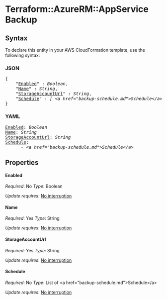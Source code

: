 # Terraform::AzureRM::AppService Backup

## Syntax

To declare this entity in your AWS CloudFormation template, use the following syntax:

### JSON

<pre>
{
    "<a href="#enabled" title="Enabled">Enabled</a>" : <i>Boolean</i>,
    "<a href="#name" title="Name">Name</a>" : <i>String</i>,
    "<a href="#storageaccounturl" title="StorageAccountUrl">StorageAccountUrl</a>" : <i>String</i>,
    "<a href="#schedule" title="Schedule">Schedule</a>" : <i>[ &lt;a href=&#34;backup-schedule.md&#34;&gt;Schedule&lt;/a&gt;, ... ]</i>
}
</pre>

### YAML

<pre>
<a href="#enabled" title="Enabled">Enabled</a>: <i>Boolean</i>
<a href="#name" title="Name">Name</a>: <i>String</i>
<a href="#storageaccounturl" title="StorageAccountUrl">StorageAccountUrl</a>: <i>String</i>
<a href="#schedule" title="Schedule">Schedule</a>: <i>
      - &lt;a href=&#34;backup-schedule.md&#34;&gt;Schedule&lt;/a&gt;</i>
</pre>

## Properties

#### Enabled

_Required_: No
_Type_: Boolean

_Update requires_: [No interruption](https://docs.aws.amazon.com/AWSCloudFormation/latest/UserGuide/using-cfn-updating-stacks-update-behaviors.html#update-no-interrupt)

#### Name

_Required_: Yes
_Type_: String

_Update requires_: [No interruption](https://docs.aws.amazon.com/AWSCloudFormation/latest/UserGuide/using-cfn-updating-stacks-update-behaviors.html#update-no-interrupt)

#### StorageAccountUrl

_Required_: Yes
_Type_: String

_Update requires_: [No interruption](https://docs.aws.amazon.com/AWSCloudFormation/latest/UserGuide/using-cfn-updating-stacks-update-behaviors.html#update-no-interrupt)

#### Schedule

_Required_: No
_Type_: List of &lt;a href=&#34;backup-schedule.md&#34;&gt;Schedule&lt;/a&gt;

_Update requires_: [No interruption](https://docs.aws.amazon.com/AWSCloudFormation/latest/UserGuide/using-cfn-updating-stacks-update-behaviors.html#update-no-interrupt)

